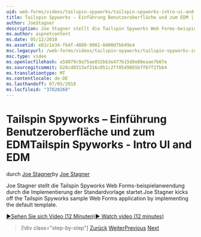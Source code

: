 ```yaml
---
uid: web-forms/videos/tailspin-spyworks/tailspin-spyworks-intro-ui-and-edm
title: Tailspin Spyworks – Einführung Benutzeroberfläche und zum EDM | Microsoft-Dokumentation
author: JoeStagner
description: Joe Stagner stellt die Tailspin Spyworks Web Forms-beispielanwendung durch die Implementierung der Standardvorlage startet.
ms.author: aspnetcontent
ms.date: 05/12/2010
ms.assetid: e81c1e34-f64f-4889-9981-8400d7bb49e4
msc.legacyurl: /web-forms/videos/tailspin-spyworks/tailspin-spyworks-intro-ui-and-edm
msc.type: video
ms.openlocfilehash: a58079c9a75ae032bb3e477b15d8e80eaae7b07e
ms.sourcegitcommit: b28cd0313af316c051c2ff8549865bff67f2fbb4
ms.translationtype: MT
ms.contentlocale: de-DE
ms.lasthandoff: 07/05/2018
ms.locfileid: "37820268"
---
```

<a name="tailspin-spyworks---intro-ui-and-edm"></a><span data-ttu-id="cdb07-103">Tailspin Spyworks – Einführung Benutzeroberfläche und zum EDM</span><span class="sxs-lookup"><span data-stu-id="cdb07-103">Tailspin Spyworks - Intro UI and EDM</span></span>
====================
<span data-ttu-id="cdb07-104">durch [Joe Stagner](https://github.com/JoeStagner)</span><span class="sxs-lookup"><span data-stu-id="cdb07-104">by [Joe Stagner](https://github.com/JoeStagner)</span></span>

<span data-ttu-id="cdb07-105">Joe Stagner stellt die Tailspin Spyworks Web Forms-beispielanwendung durch die Implementierung der Standardvorlage startet.</span><span class="sxs-lookup"><span data-stu-id="cdb07-105">Joe Stagner kicks off the Tailspin Spyworks sample Web Forms application by implementing the default template.</span></span>

[<span data-ttu-id="cdb07-106">&#9654;Sehen Sie sich Video (12 Minuten)</span><span class="sxs-lookup"><span data-stu-id="cdb07-106">&#9654; Watch video (12 minutes)</span></span>](https://channel9.msdn.com/Blogs/ASP-NET-Site-Videos/tailspin-spyworks-intro-ui-and-edm)

> [!div class="step-by-step"]
> <span data-ttu-id="cdb07-107">[Zurück](tailspin-spyworks-implementing-and-using-the-also-purchased-control.md)
> [Weiter](tailspin-spyworks-directory-organization.md)</span><span class="sxs-lookup"><span data-stu-id="cdb07-107">[Previous](tailspin-spyworks-implementing-and-using-the-also-purchased-control.md)
[Next](tailspin-spyworks-directory-organization.md)</span></span>
